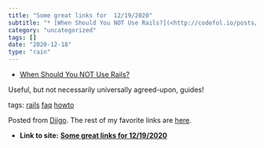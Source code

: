 ```yaml
---
title: "Some great links for  12/19/2020"
subtitle: "* [When Should You NOT Use Rails?](<http://codefol.io/posts/when-should-you-not-use-rails/>)"
category: "uncategorized"
tags: []
date: "2020-12-18"
type: "rain"
---
```

* [When Should You NOT Use Rails?](<http://codefol.io/posts/when-should-you-not-use-rails/>)

Useful, but not necessarily universally agreed-upon, guides!

tags: [rails](<https://www.diigo.com/user/pitosalas/rails>)
[faq](<https://www.diigo.com/user/pitosalas/faq>)
[howto](<https://www.diigo.com/user/pitosalas/howto>)

Posted from [Diigo](<https://www.diigo.com>). The rest of my favorite links
are [here](<https://www.diigo.com/user/pitosalas>).


* **Link to site:** **[Some great links for  12/19/2020](None)**